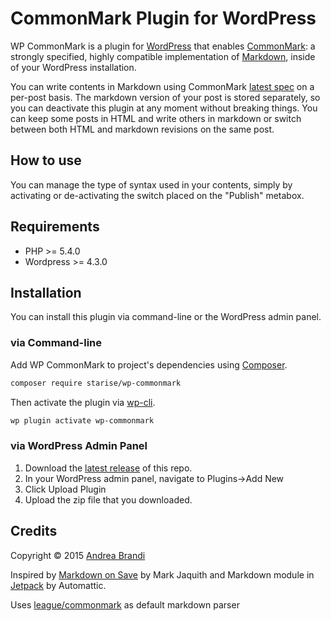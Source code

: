 # CommonMark Plugin for WordPress

WP CommonMark is a plugin for [WordPress](https://wordpress.org/) that enables [CommonMark](http://commonmark.org/): a strongly specified, highly compatible implementation of [Markdown](https://daringfireball.net/projects/markdown/syntax), inside of your WordPress installation.

You can write contents in Markdown using CommonMark [latest spec](http://spec.commonmark.org/) on a per-post basis. The markdown version of your post is stored separately, so you can deactivate this plugin at any moment without breaking things. You can keep some posts in HTML and write others in markdown or switch between both HTML and markdown revisions on the same post.

## How to use

You can manage the type of syntax used in your contents, simply by activating or de-activating the switch placed on the "Publish" metabox.

## Requirements

* PHP >= 5.4.0
* Wordpress >= 4.3.0

## Installation

You can install this plugin via command-line or the WordPress admin panel.

### via Command-line

Add WP CommonMark to project's dependencies using [Composer](https://getcomposer.org/).

```sh
composer require starise/wp-commonmark
```

Then activate the plugin via [wp-cli](http://wp-cli.org/commands/plugin/activate/).

```sh
wp plugin activate wp-commonmark
```

### via WordPress Admin Panel

1. Download the [latest release](https://github.com/starise/wp-commonmark/releases) of this repo.
2. In your WordPress admin panel, navigate to Plugins->Add New
3. Click Upload Plugin
4. Upload the zip file that you downloaded.

## Credits

Copyright © 2015 [Andrea Brandi](http://andreabrandi.com)

Inspired by [Markdown on Save](https://wordpress.org/plugins/markdown-on-save/) by Mark Jaquith and Markdown module in [Jetpack](https://wordpress.org/plugins/jetpack/) by Automattic.

Uses [league/commonmark](https://github.com/thephpleague/commonmark) as default markdown parser
